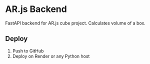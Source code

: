 # AR.js Backend

FastAPI backend for AR.js cube project. Calculates volume of a box.

## Deploy
1. Push to GitHub
2. Deploy on Render or any Python host
